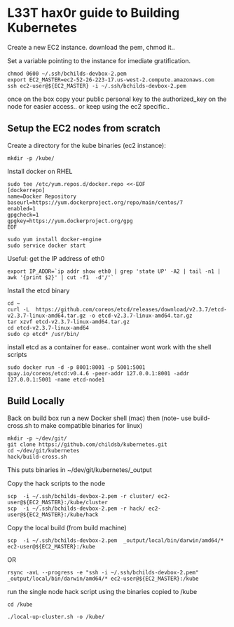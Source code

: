 # L33T hax0r guide to Building Kubernetes 

Create a new EC2 instance.  download the pem, chmod it..

Set a variable pointing to the instance for imediate gratification.

```
chmod 0600 ~/.ssh/bchilds-devbox-2.pem
export EC2_MASTER=ec2-52-26-223-17.us-west-2.compute.amazonaws.com
ssh ec2-user@${EC2_MASTER} -i ~/.ssh/bchilds-devbox-2.pem
```
once on the box copy your public personal key to the authorized_key on the node for easier access.. or keep using the ec2 specific..

## Setup the EC2 nodes from scratch

Create a directory for the kube binaries (ec2 instance):
```
mkdir -p /kube/
```

Install docker on RHEL
```
sudo tee /etc/yum.repos.d/docker.repo <<-EOF
[dockerrepo]
name=Docker Repository
baseurl=https://yum.dockerproject.org/repo/main/centos/7
enabled=1
gpgcheck=1
gpgkey=https://yum.dockerproject.org/gpg
EOF

sudo yum install docker-engine
sudo service docker start
```

Useful: get the IP address of eth0
```
export IP_ADDR=`ip addr show eth0 | grep 'state UP' -A2 | tail -n1 | awk '{print $2}' | cut -f1  -d'/'`
```

Install the etcd binary
```
cd ~
curl -L  https://github.com/coreos/etcd/releases/download/v2.3.7/etcd-v2.3.7-linux-amd64.tar.gz -o etcd-v2.3.7-linux-amd64.tar.gz
tar xzvf etcd-v2.3.7-linux-amd64.tar.gz
cd etcd-v2.3.7-linux-amd64
sudo cp etcd* /usr/bin/
```

install etcd as a container for ease.. container wont work with the shell scripts
```
sudo docker run -d -p 8001:8001 -p 5001:5001 quay.io/coreos/etcd:v0.4.6 -peer-addr 127.0.0.1:8001 -addr 127.0.0.1:5001 -name etcd-node1
```

## Build Locally 
Back on build box run a new Docker shell (mac) then (note- use build-cross.sh to make compatible binaries for linux)
```
mkdir -p ~/dev/git/
git clone https://github.com/childsb/kubernetes.git
cd ~/dev/git/kubernetes
hack/build-cross.sh 
```

This puts binaries in ~/dev/git/kubernetes/_output

Copy the hack scripts to the node
```
scp  -i ~/.ssh/bchilds-devbox-2.pem -r cluster/ ec2-user@${EC2_MASTER}:/kube/cluster
scp  -i ~/.ssh/bchilds-devbox-2.pem -r hack/ ec2-user@${EC2_MASTER}:/kube/hack
```



Copy the local build (from build machine)
```
scp  -i ~/.ssh/bchilds-devbox-2.pem  _output/local/bin/darwin/amd64/*  ec2-user@${EC2_MASTER}:/kube
```
OR
```
rsync -avL --progress -e "ssh -i ~/.ssh/bchilds-devbox-2.pem"  _output/local/bin/darwin/amd64/* ec2-user@${EC2_MASTER}:/kube
```

run the single node hack script using the binaries copied to /kube
```
cd /kube

./local-up-cluster.sh -o /kube/
```
